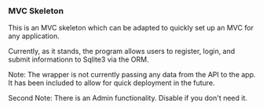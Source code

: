 ### MVC Skeleton

This is an MVC skeleton which can be adapted to quickly set up an MVC for any application.

Currently, as it stands, the program allows users to register, login, and submit informationn to Sqlite3 via the ORM.

Note: The wrapper is not currently passing any data from the API to the app. It has been included to allow for quick deployment in the future.

Second Note: There is an Admin functionality. Disable if you don't need it. 